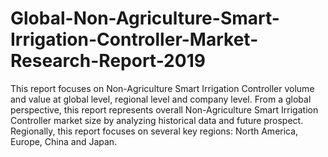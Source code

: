 # Global-Non-Agriculture-Smart-Irrigation-Controller-Market-Research-Report-2019
This report focuses on Non-Agriculture Smart Irrigation Controller volume and value at global level, regional level and company level. From a global perspective, this report represents overall Non-Agriculture Smart Irrigation Controller market size by analyzing historical data and future prospect. Regionally, this report focuses on several key regions: North America, Europe, China and Japan.
